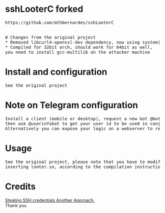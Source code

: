 # sshLooterC forked
<pre>
https://github.com/mthbernardes/sshLooterC<br/>

# Changes from the original project
* Removed libcurl4-openssl-dev dependency, now using system("wget ...")
* Compiled for 32bit arch, should work for 64bit as well, 
you need to install gcc-multilib on the attacker machine
</pre>

# Install and configuration
<pre>
See the original project
</pre>

# Note on Telegram configuration
<pre>
Install a client (mobile or desktop), request a new bot @botfather, 
then ask @userinfobot to get your user id to be used in conjunction with the bot API key.
Alternatively you can expose your logic on a webserver to read the query string with the leaked data and change the wget URL in looter.c
</pre>

# Usage
<pre>
See the original project, please note that you have to modify the /etc/pam.d/common-auth file 
inserting looter.so, according to the compilation instructions
</pre>

# Credits
<a href="https://mthbernardes.github.io/persistence/2018/02/10/stealing-ssh-credentials-another-approach.html" target="_blank">Stealing SSH credentials Another Approach.</a>
<br/>
Thank you

 
